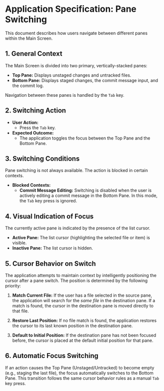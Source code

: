 # Application Specification: Pane Switching

This document describes how users navigate between different panes within the Main Screen.

## 1. General Context

The Main Screen is divided into two primary, vertically-stacked panes:
- **Top Pane:** Displays unstaged changes and untracked files.
- **Bottom Pane:** Displays staged changes, the commit message input, and the commit log.

Navigation between these panes is handled by the `Tab` key.

## 2. Switching Action

- **User Action:**
  - Press the `Tab` key.
- **Expected Outcome:**
  - The application toggles the focus between the Top Pane and the Bottom Pane.

## 3. Switching Conditions

Pane switching is not always available. The action is blocked in certain contexts.

- **Blocked Contexts:**
  - **Commit Message Editing:** Switching is disabled when the user is actively editing a commit message in the Bottom Pane. In this mode, the `Tab` key press is ignored.

## 4. Visual Indication of Focus

The currently active pane is indicated by the presence of the list cursor.

- **Active Pane:** The list cursor (highlighting the selected file or item) is visible.
- **Inactive Pane:** The list cursor is hidden.

## 5. Cursor Behavior on Switch

The application attempts to maintain context by intelligently positioning the cursor after a pane switch. The position is determined by the following priority:

1.  **Match Current File:** If the user has a file selected in the source pane, the application will search for the *same file* in the destination pane. If a match is found, the cursor in the destination pane is moved directly to that file.

2.  **Restore Last Position:** If no file match is found, the application restores the cursor to its last known position in the destination pane.

3.  **Default to Initial Position:** If the destination pane has not been focused before, the cursor is placed at the default initial position for that pane.

## 6. Automatic Focus Switching

If an action causes the Top Pane (Unstaged/Untracked) to become empty (e.g., staging the last file), the focus automatically switches to the Bottom Pane. This transition follows the same cursor behavior rules as a manual `Tab` key press.
